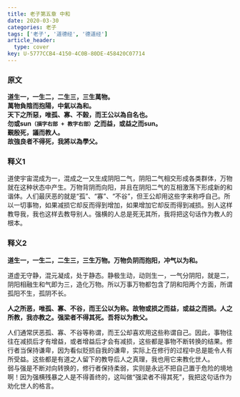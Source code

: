 ```yaml
---
title: 老子第五章 中和
date: 2020-03-30
categories: 老子
tags: ['老子', '道德经', '德道经']
article_header:
  type: cover
key: U-5777CCB4-4150-4C0B-80DE-458420C07714
---
```


### 原文

**道生一，一生二，二生三，三生萬物。**  
**萬物負陰而抱陽，中氣以為和。**  
**天下之所惡，唯孤、寡、不榖，而王公以為自名也。**  
**勿或sun`（損字右部 + 教字右部）`之而益，或益之而sun。**  
**覲殷死，議而教人。**  
**故強良者不得死，我將以為學父。**

<!--more-->

### 释义1

道使宇宙混成为一，混成之一又生成阴阳二气，阴阳二气相交形成各类群体，万物就在这种状态中产生。万物背阴而向阳，并且在阴阳二气的互相激荡下形成新的和谐体。人们最厌恶的就是“孤”、“寡”、“不谷”，但王公却用这些字来称呼自己。所以一切事物，如果减损它却反而得到增加，如果增加它却反而得到减损。别人这样教导我，我也这样去教导别人。强横的人总是死无其所，我将把这句话作为教人的根本。

### 释义2

**道生一，一生二，二生三，三生万物。万物负阴而抱阳，冲气以为和。**

道虚无守静，混元凝成，处于静态。静极生动，动则生一，一气分阴阳，就是二，阴阳相融生和气即为三，造化万物。所以万事万物都包含了阴和阳两个方面，所谓孤阳不生，孤阴不长。

**人之所恶，唯孤、寡、不谷，而王公以为称。故物或损之而益，或益之而损。人之所教，我亦教之。强梁者不得其死。吾将以为教父。**

人们通常厌恶孤、寡、不谷等称谓，而王公却喜欢用这些称谓自己。因此，事物往往在减损后才有增益，或者增益后才会有减损，这些都是事物不断转换的结果。修行者当保持谦卑，因为看似贬损自我的谦卑，实际上在修行的过程中总是能令人有所受益。这些都是有道之人留下的教导后人之真理，我也用它来教化世人。  
弱与强是不断对向转换的，修行者保持柔弱，实则是永远不把自己置于危险的境地啊！因为强横残暴之人是不得善终的，这叫做“强梁者不得其死”，我把这句话作为劝化世人的格言。
